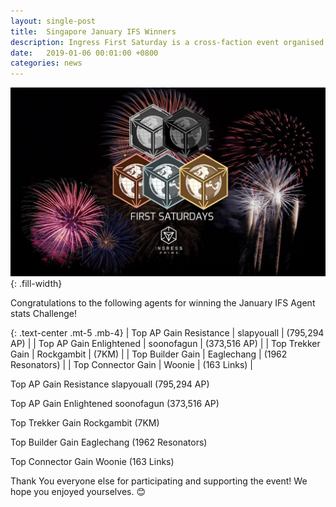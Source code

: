 ```yaml
---
layout: single-post
title:  Singapore January IFS Winners
description: Ingress First Saturday is a cross-faction event organised and run by agents, for agents on the First Saturday of each month.!
date:   2019-01-06 00:01:00 +0800
categories: news
---
```

![ingress fs](/assets/images/news/ifs_sg_banner.jpg){: .fill-width}

Congratulations to the following agents for winning the January IFS Agent stats Challenge!

{: .text-center .mt-5 .mb-4}
| Top AP Gain Resistance | <span class='badge badge-primary'>slapyouall</span> | (795,294 AP) |
| Top AP Gain Enlightened | <span class='badge badge-success'>soonofagun</span> | (373,516 AP) |
| Top Trekker Gain | <span class='badge badge-success'>Rockgambit</span> | (7KM) |
| Top Builder Gain | <span class='badge badge-primary'>Eaglechang</span> | (1962 Resonators) |
| Top Connector Gain | <span class='badge badge-primary'>Woonie</span> | (163 Links) |


Top AP Gain Resistance
<span class='badge badge-primary'>slapyouall</span> (795,294 AP)

Top AP Gain Enlightened
<span class='badge badge-success'>soonofagun</span> (373,516 AP)

Top Trekker Gain
<span class='badge badge-success'>Rockgambit</span> (7KM)

Top Builder Gain
<span class='badge badge-primary'>Eaglechang</span> (1962 Resonators)

Top Connector Gain
<span class='badge badge-primary'>Woonie</span> (163 Links)

Thank You everyone else for participating and supporting the event!  We hope you enjoyed yourselves. 😊

